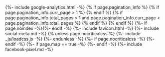 <!DOCTYPE html>
<html lang="en">
  <head>
    {%- include google-analytics.html -%}
    <meta charset="utf-8" />
    <meta name='viewport' content="width=device-width, initial-scale=1, shrink-to-fit=no" />
    <title>{% if page.seo.title %}{{ page.seo.title }}{%- elsif page.title -%}{{ page.title }} | {{ site.title }}{%- else -%}{{ site.title }} {{ site.tagline }}{%- endif -%}</title>
    <meta name='description' content="{% if page.seo.description %}{{ page.seo.description }}{%- elsif post.excerpt -%}{{ post.excerpt }}{%- elsif page.description -%}{{ page.description }}{%- elsif page.content -%}{{ page.content | strip_html | truncate:150 }}{%- else -%}{{ site.description }}{%- endif -%}" />
    <link rel='canonical' href="{% if page.seo.canonical %}{{ page.seo.canonical }}{%- else -%}{{ site.baseurl }}{{ page.url | replace:'index.html',''}}{%- endif -%}" />
    <link href='{{ site.url }}/feed.xml' rel='alternate' type='application/atom+xml'>
    {% if page.pagination_info %}
      {% if page.pagination_info.curr_page > 1 %}
        <link rel="prev" href="{{ paginator.previous_page_path }}">
      {% endif %}
      {% if page.pagination_info.total_pages > 1 and page.pagination_info.curr_page < page.pagination_info.total_pages %}
        <link rel="next" href="{{ paginator.next_page_path }}">
      {% endif %} 
    {% endif %}
    {%- if page.noindex -%}<meta name="robots" content="noindex">{%- endif -%}
    <meta http-equiv="Content-Security-Policy" content="default-src 'self' https://api.mapbox.com https://www.youtube.com https://player.vimeo.com/ data:; connect-src http://localhost:3000 ws://localhost:3000 http://localhost:3002 ws://localhost:3002 http://localhost:3004 ws://localhost:3004 https://emerald-mtb.com/ http://emerald-mtb.com https://api.mapbox.com https://a.tiles.mapbox.com https://b.tiles.mapbox.com https://www.google-analytics.com https://stats.g.doubleclick.net https://links.services.disqus.com https://www.facebook.com/tr/ https://csi.gstatic.com http://api.viglink.com/api/ https://shop.spreadshirt.ie https://dpm.demdex.net/ https://sanalytics.spreadshirt.net; frame-src https://connect.facebook.net https://www.youtube.com/ https://player.vimeo.com/ https://disqus.com http://staticxx.facebook.com/ https://www.facebook.com/ https://influence.co https://www.strava.com https://youtu.be https://googleads.g.doubleclick.net https://ws-eu.amazon-adsystem.com/ https://shop.spreadshirt.ie/ https://spreadshirt.demdex.net/; img-src 'self' *.jpg blob: data: https://www.google.com/ https://www.google.ie/ https://scontent.cdninstagram.com https://www.google-analytics.com https://www.facebook.com https://stats.g.doubleclick.net https://referrer.disqus.com https://c.disquscdn.com https://influence.co https://www.google.com https://www.google.ie/ads https://gallery.mailchimp.com https://widget.websitevoice.com http://cdn.viglink.com/images/ http://api.viglink.com/api/ https://www.awin1.com/ https://ui2.awin.com/ https://a1.awin1.com/ https://pagead2.googlesyndication.com https://shop.spreadshirt.ie https://sanalytics.spreadshirt.net https://cm.everesttech.net https://image.spreadshirtmedia.net https://shop.spreadshirt.net https://dpm.demdex.net; script-src 'self' data: https://api.mapbox.com https://api.instagram.com https://connect.facebook.net https://www.google-analytics.com https://emerald-mtb.disqus.com/embed.js https://disqus.com https://c.disquscdn.com https://chimpstatic.com https://influence.co/ https://marmont-web-production.s3.amazonaws.com https://www.instagram.com http://pagead2.googlesyndication.com https://adservice.google.ie https://adservice.google.com http://www.googletagservices.com https://securepubads.g.doubleclick.net https://creators.ie http://downloads.mailchimp.com http://mc.us14.list-manage.com https://widget.websitevoice.com http://cdn.viglink.com/ https://shop.spreadshirt.ie https://adtm.spreadshirts.net 'unsafe-inline' 'unsafe-eval'; style-src 'self' 'unsafe-inline' https://api.mapbox.com https://c.disquscdn.com http://downloads.mailchimp.com https://widget.websitevoice.com https://shop.spreadshirt.ie; worker-src blob:" />
    {%- include favicon.html -%}
    {%- include social-meta.md -%}
    {% unless page.nocriticalcss %}
      <style>
      {% if page.url == "/" %}
        {% include _css/index.css %}
      {%- elsif page.url contains "category" -%}
        {% include _css/category.css %}
      {%- elsif page.url contains "calendar" -%}
        {% include _css/calendar.css %}
      {%- elsif page.url contains "event" -%}
        {% include _css/event.css %}
      {%- elsif page.id  -%}
        {% include _css/post.css %}
      {%- endif -%}
      </style>
      <link href="/assets/css/site.css" rel="preload" as="style" onload="this.onload=null;this.rel='stylesheet'">
      <noscript><link href="/assets/css/site.css?20200110" rel="stylesheet"></noscript>
      {%- include _js/loadcss.js -%}
    {%- endunless -%}
    {%- if page.nocriticalcss -%}
      <link href="/assets/css/site.css" rel="stylesheet">
    {%- endif -%}
    {%- if page.map == true -%}
      <script src="https://api.mapbox.com/mapbox-gl-js/v0.44.2/mapbox-gl.js"></script>
      <link href="https://api.mapbox.com/mapbox-gl-js/v0.44.2/mapbox-gl.css" rel='stylesheet' />
    {%- endif -%}
    {%- include facebook-pixel.md -%}
  </head>
